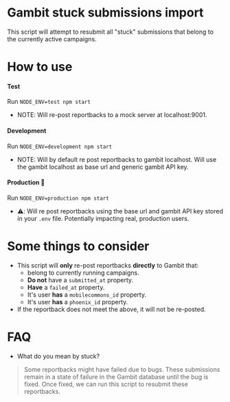 # Gambit stuck submissions import
This script will attempt to resubmit all "stuck" submissions that belong to the currently active campaigns.

# How to use
#### Test
Run `NODE_ENV=test npm start`
- NOTE: Will re-post reportbacks to a mock server at localhost:9001.

#### Development
Run `NODE_ENV=development npm start`
- NOTE: Will by default re post reportbacks to gambit localhost. Will use the gambit localhost as base url and generic gambit API key.

#### Production 🚨
Run `NODE_ENV=production npm start`
- ⚠️: Will re post reportbacks using the base url and gambit API key stored in your `.env` file. Potentially impacting real, production users.

# Some things to consider
- This script will **only** re-post reportbacks **directly** to Gambit that:
  - belong to currently running campaigns.
  - **Do not** have a `submitted_at` property.
  - **Have** a `failed_at` property.
  - It's user **has** a `mobilecommons_id` property.
  - It's user **has** a `phoenix_id` property.
- If the reportback does not meet the above, it will not be re-posted.

# FAQ
- What do you mean by stuck?
> Some reportbacks might have failed due to bugs. These submissions remain in a state of failure in the Gambit database until the bug is fixed. Once fixed, we can run this script to resubmit these reportbacks.
